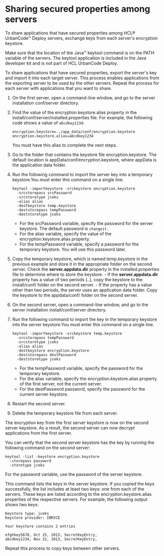 # Sharing secured properties among servers

To share applications that have secured properties among HCL® UrbanCode™ Deploy servers, exchange keys from each server's encryption keystore.

Make sure that the location of the Java™ keytool command is on the PATH variable of the servers. The keytool application is included in the Java developer kit and is not part of HCL UrbanCode Deploy.

To share applications that have secured properties, export the server's key and import it into each target server. This process enables applications from the exporting server to be used by the other servers. Repeat the process for each server with applications that you want to share.

1.   On the first server, open a command-line window, and go to the server installation conf/server directory. 
2.  Find the value of the encryption.keystore.alias property in the install/conf/server/installed.properties file. For example, the following code shows a value of `abcdkey1234`:

    ```
    encryption.keystore=../app_data/conf/encryption.keystore
    encryption.keystore.alias=abcdkey1234
    ```

    You must have this alias to complete the next steps.

3.   Go to the folder that contains the keystore file encryption.keystore. The default location is appData/conf/encryption.keystore, where appData is the application data folder.
4.  Run the following command to import the server key into a temporary keystore.You must enter this command on a single line.

    ```
    keytool -importkeystore -srckeystore encryption.keystore 
      -srcstorepass srcPassword 
      -srcstoretype jceks 
      -alias alias 
      -destkeystore temp.keystore 
      -deststorepass tempPassword 
      -deststoretype jceks
    ```

    -   For the srcPassword variable, specify the password for the server keystore. The default password is `changeit`.
    -   For the alias variable, specify the value of the encryption.keystore.alias property.
    -   For the tempPassword variable, specify a password for the temporary keystore. You will use this password later.
5.   Copy the temporary keystore, which is named temp.keystore in the previous example and store it in the appropriate folder on the second server. Check the **server.appdata.dir** property in the installed.properties file to determine where to store the keystore.
    -   If the **server.appdata.dir** property has a value of two periods \(..\), copy the keystore to the install/conf/ folder on the second server.
    -   If the property has a value other than two periods, the server uses an application data folder. Copy the keystore to the appdata/conf/ folder on the second server.
6.   On the second server, open a command-line window, and go to the server installation install/conf/server directory. 
7.  Run the following command to import the key in the temporary keystore into the server keystore.You must enter this command on a single line.

    ```
    keytool -importkeystore -srckeystore temp.keystore 
      -srcstorepass tempPassword 
      -srcstoretype jceks 
      -alias alias 
      -destkeystore encryption.keystore 
      -deststorepass destPassword 
      -deststoretype jceks
    ```

    -   For the tempPassword variable, specify the password for the temporary keystore.
    -   For the alias variable, specify the encryption.keystore.alias property of the first server, not the current server.
    -   For the destPassword password, specify the password for the current server keystore.
8.   Restart the second server. 
9.  Delete the temporary keystore file from each server.

The encryption key from the first server keystore is now on the second server keystore. As a result, the second server can now decrypt applications from the first server.

You can verify that the second server keystore has the key by running the following command on the second server:

```
keytool -list -keystore encryption.keystore 
  -storepass password 
  -storetype jceks
```

For the password variable, use the password of the server keystore.

This command lists the keys in the server keystore. If you copied the keys successfully, the list includes at least two keys: one from each of the servers. These keys are listed according to the encryption.keystore.alias properties of the respective servers. For example, the following output shows two keys:

```
Keystore type: jceks
Keystore provider: IBMJCE

Your keystore contains 2 entries

efghkey5678, Oct 15, 2013, SecretKeyEntry,
abcdkey1234, Nov 22, 2013, SecretKeyEntry,
```

Repeat this process to copy keys between other servers.

